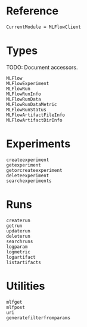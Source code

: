 # Reference

```@meta
CurrentModule = MLFlowClient
```

# Types

TODO: Document accessors.

```@docs
MLFlow
MLFlowExperiment
MLFlowRun
MLFlowRunInfo
MLFlowRunData
MLFlowRunDataMetric
MLFlowRunStatus
MLFlowArtifactFileInfo
MLFlowArtifactDirInfo
```

# Experiments

```@docs
createexperiment
getexperiment
getorcreateexperiment
deleteexperiment
searchexperiments
```

# Runs

```@docs
createrun
getrun
updaterun
deleterun
searchruns
logparam
logmetric
logartifact
listartifacts
```

# Utilities

```@docs
mlfget
mlfpost
uri
generatefilterfromparams
```
